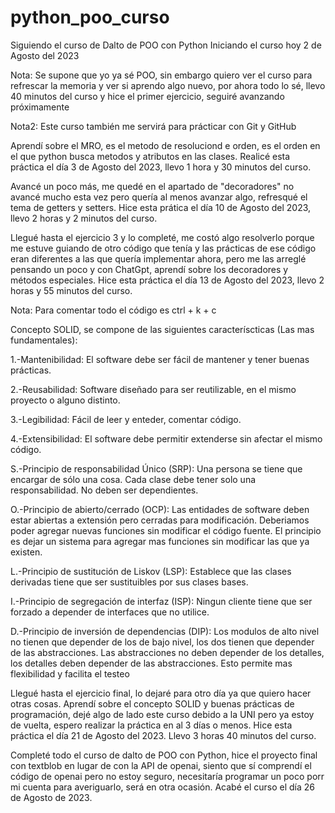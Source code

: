 # python_poo_curso
Siguiendo el curso de Dalto de POO con Python
Iniciando el curso hoy 2 de Agosto del 2023

Nota: Se supone que yo ya sé POO, sin embargo quiero ver el curso para refrescar la memoria y ver si aprendo algo nuevo, por ahora todo lo sé, llevo 40 minutos del curso y hice el primer ejercicio, seguiré avanzando próximamente

Nota2: Este curso también me servirá para prácticar con Git y GitHub

Aprendí sobre el MRO, es el metodo de resoluciond e orden, es el orden en el que python busca metodos y atributos en las clases. Realicé esta práctica el día 3 de Agosto del 2023, llevo 1 hora y 30 minutos del curso.

Avancé un poco más, me quedé en el apartado de "decoradores" no avancé mucho esta vez pero quería al menos avanzar algo, refresqué el tema de getters y setters. Hice esta prática el día 10 de Agosto del 2023, llevo 2 horas y 2 minutos del curso. 

Llegué hasta el ejercicio 3 y lo completé, me costó algo resolverlo porque me estuve guiando de otro código que tenía y las prácticas de ese código eran diferentes a las que quería implementar ahora, pero me las arreglé pensando un poco y con ChatGpt, aprendí sobre los decoradores y métodos especiales. Hice esta práctica el día 13 de Agosto del 2023, llevo 2 horas y 55 minutos del curso.

Nota: Para comentar todo el código es ctrl + k + c

Concepto SOLID, se compone de las siguientes caracteríscticas (Las mas fundamentales):

1.-Mantenibilidad: El software debe ser fácil de mantener y tener buenas prácticas.

2.-Reusabilidad: Software diseñado para ser reutilizable, en el mismo proyecto o alguno distinto.

3.-Legibilidad: Fácil de leer y enteder, comentar código.

4.-Extensibilidad: El software debe permitir extenderse sin afectar el mismo código.

S.-Principio de responsabilidad Único (SRP): Una persona se tiene que encargar de sólo una cosa. Cada clase debe tener solo una responsabilidad. No deben ser dependientes.

O.-Principio de abierto/cerrado (OCP): Las entidades de software deben estar abiertas a extensión pero cerradas para modificación. Deberiamos poder agregar nuevas funciones sin 
modificar el código fuente. El principio es dejar un sistema para agregar mas funciones sin modificar las que ya existen.

L.-Principio de sustitución de Liskov (LSP): Establece que las clases derivadas tiene que ser sustituibles por sus clases bases.

I.-Principio de segregación de interfaz (ISP): Ningun cliente tiene que ser forzado a depender de interfaces que no utilice.

D.-Principio de inversión de dependencias (DIP): Los modulos de alto nivel no tienen que depender de los de bajo nivel, los dos tienen que depender de las abstracciones. Las abstracciones no deben depender de los detalles, los detalles deben depender de las abstracciones. Esto permite mas flexibilidad y facilita el testeo

Llegué hasta el ejercicio final, lo dejaré para otro día ya que quiero hacer otras cosas. Aprendí sobre el concepto SOLID y buenas prácticas de programación, dejé algo de lado este curso debido a la UNI pero ya estoy de vuelta, espero realizar la práctica en al 3 días o menos. Hice esta práctica el día 21 de Agosto del 2023. Llevo 3 horas 40 minutos del curso.

Completé todo el curso de dalto de POO con Python, hice el proyecto final con textblob en lugar de con la API de openai, siento que sí comprendí el código de openai pero no estoy seguro, necesitaría programar un poco porr mi cuenta para averiguarlo, será en otra ocasión. Acabé el curso el día 26 de Agosto de 2023.


